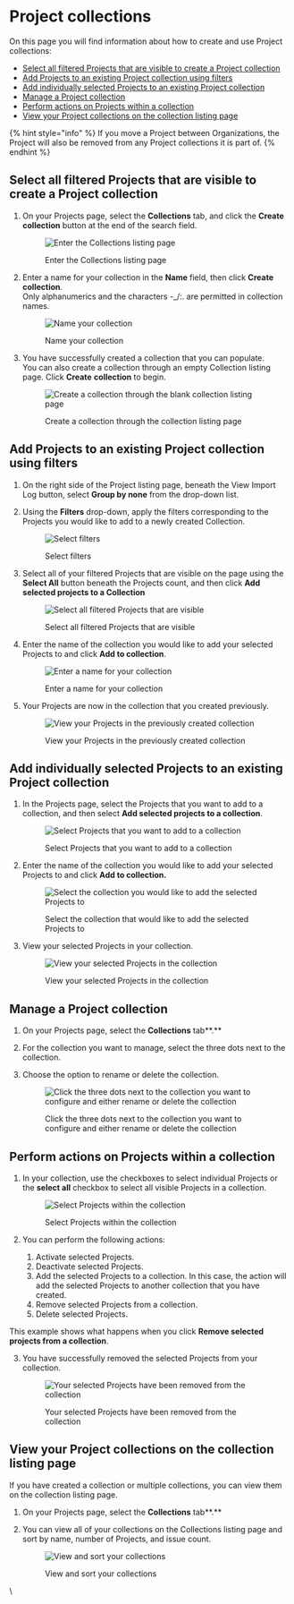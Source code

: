 # Project collections

On this page you will find information about how to create and use Project collections:

* [Select all filtered Projects that are visible to create a Project collection](project-collections.md#select-all-filtered-projects-that-are-visible-to-create-a-project-collection)
* [Add Projects to an existing Project collection using filters](project-collections.md#add-projects-to-an-existing-project-collection-using-filters)
* [Add individually selected Projects to an existing Project collection](project-collections.md#add-individually-selected-projects-to-an-existing-project-collection)
* [Manage a Project collection](project-collections.md#manage-a-project-collection)
* [Perform actions on Projects within a collection](project-collections.md#perform-actions-on-projects-within-a-collection)
* [View your Project collections on the collection listing page](project-collections.md#view-your-project-collections-on-the-collection-listing-page)

{% hint style="info" %}
If you move a Project between Organizations, the Project will also be removed from any Project collections it is part of.
{% endhint %}

## Select all filtered Projects that are visible to create a Project collection

1.  On your Projects page, select the **Collections** tab, and click the  **Create collection** button at the end of the search field.

    <figure><img src="../../../.gitbook/assets/Screenshot 2023-11-14 at 11.55.20.png" alt="Enter the Collections listing page"><figcaption><p>Enter the Collections listing page</p></figcaption></figure>
2.  Enter a name for your collection in the **Name** field, then click **Create collection**.\
    Only alphanumerics and the characters -\_/:. are permitted in collection names.

    <figure><img src="../../../.gitbook/assets/Screenshot 2023-11-14 at 11.59.54.png" alt="Name your collection"><figcaption><p>Name your collection</p></figcaption></figure>
3.  You have successfully created a collection that you can populate.\
    You can also create a collection through an empty Collection listing page. Click **Create** **collection** to begin.

    <figure><img src="../../../.gitbook/assets/Screenshot 2023-11-14 at 12.00.45.png" alt="Create a collection through the blank collection listing page"><figcaption><p>Create a collection through the collection listing page</p></figcaption></figure>

## Add Projects to an existing Project collection using filters

1. On the right side of the Project listing page, beneath the View Import Log button, select **Group by none** from the drop-down list.
2.  Using the **Filters** drop-down, apply the filters corresponding to the Projects you would like to add to a newly created Collection.&#x20;

    <figure><img src="../../../.gitbook/assets/Screenshot 2023-11-14 at 12.05.54.png" alt="Select filters"><figcaption><p>Select filters</p></figcaption></figure>
3.  Select all of your filtered Projects that are visible on the page using the **Select All** button beneath the Projects count, and then click **Add selected projects to a Collection**

    <figure><img src="../../../.gitbook/assets/Screenshot 2023-11-14 at 12.06.26.png" alt="Select all filtered Projects that are visible"><figcaption><p>Select all filtered Projects that are visible</p></figcaption></figure>
4.  Enter the name of the collection you would like to add your selected Projects to and click **Add to collection**.

    <figure><img src="../../../.gitbook/assets/Screenshot 2023-11-14 at 12.07.14.png" alt="Enter a name for your collection"><figcaption><p>Enter a name for your collection</p></figcaption></figure>
5.  Your Projects are now in the collection that you created previously.&#x20;

    <figure><img src="../../../.gitbook/assets/Screenshot 2023-11-14 at 12.07.51.png" alt="View your Projects in the previously created collection"><figcaption><p>View your Projects in the previously created collection</p></figcaption></figure>

## Add individually selected Projects to an existing Project collection

1.  In the Projects page, select the Projects that you want to add to a collection, and then select **Add selected projects to a collection**. &#x20;

    <figure><img src="../../../.gitbook/assets/Screenshot 2023-11-14 at 12.10.20.png" alt="Select Projects that you want to add to a collection"><figcaption><p>Select Projects that you want to add to a collection</p></figcaption></figure>
2.  Enter the name of the collection you would like to add your selected Projects to and click **Add to collection.**&#x20;

    <figure><img src="../../../.gitbook/assets/Screenshot 2023-11-14 at 12.11.06.png" alt="Select the collection you would like to add the selected Projects to"><figcaption><p>Select the collection that would like to add the selected Projects to</p></figcaption></figure>
3.  View your selected Projects in your collection.&#x20;

    <figure><img src="https://lh5.googleusercontent.com/CCFpfj_zuLDHQSPhzkFEq8u5FKQIwT2gIb9FXaCt5TZfJC5xJqymk1DrHoXRFD9dA9UBZSP13AcOg7SxIz4VSDEvnoRxX-nhPRzKqWSxZTcLWKPtdCt0fVkgSDOJbTJqYdA4-29L_SuGu0LWpA5zyJw" alt="View your selected Projects in the collection"><figcaption><p>View your selected Projects in the collection</p></figcaption></figure>

## Manage a Project collection&#x20;

1. On your Projects page, select the **Collections** tab**.**
2. For the collection you want to manage, select the three dots next to the collection.
3.  Choose the option to rename or delete the collection.&#x20;

    <figure><img src="../../../.gitbook/assets/Screenshot 2023-11-14 at 12.12.58.png" alt="Click the three dots next to the collection you want to configure and either rename or delete the collection"><figcaption><p>Click the three dots next to the collection you want to configure and either rename or delete the collection</p></figcaption></figure>

## Perform actions on Projects within a collection&#x20;

1.  In your collection, use the checkboxes to select individual Projects or the **select all** checkbox to select all visible Projects in a collection.&#x20;

    <figure><img src="../../../.gitbook/assets/Screenshot 2023-11-14 at 12.14.04.png" alt="Select Projects within the collection"><figcaption><p>Select Projects within the collection</p></figcaption></figure>
2. You can perform the following actions:
   1. Activate selected Projects.
   2. Deactivate selected Projects.
   3. Add the selected Projects to a collection. In this case, the action will add the selected Projects to another collection that you have created.
   4. Remove selected Projects from a collection.&#x20;
   5. Delete selected Projects.

This example shows what happens when you click **Remove selected projects from a collection**.

3.  You have successfully removed the selected Projects from your collection. &#x20;

    <figure><img src="../../../.gitbook/assets/Screenshot 2023-11-14 at 12.14.43.png" alt="Your selected Projects have been removed from the collection"><figcaption><p>Your selected Projects have been removed from the collection</p></figcaption></figure>

## View your Project collections on the collection listing page

If you have created a collection or multiple collections, you can view them on the collection listing page.&#x20;

1. On your Projects page, select the **Collections** tab**.**
2.  You can view all of your collections on the Collections listing page and sort by name, number of Projects, and issue count.&#x20;

    <figure><img src="../../../.gitbook/assets/Screenshot 2023-11-14 at 12.15.53.png" alt="View and sort your collections"><figcaption><p>View and sort your collections</p></figcaption></figure>

\

